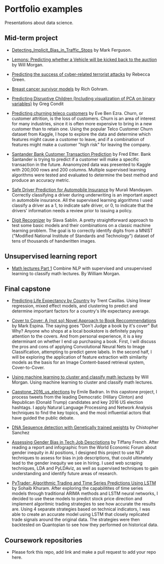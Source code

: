 # Portfolio examples
Presentations about data science.

## Mid-term project
- [Detecting_Implicit_Bias_in_Traffic_Stops](https://github.com/maf5509/Detecting_Implicit_Bias_in_Traffic_Stops) by Mark Ferguson.

- [Lemons: Predicting whether a Vehicle will be kicked back to the auction](https://github.com/ExtraLime/lemons) by Will Morgan. 



- [Predicting the success of cyber-related terrorist attacks](https://github.com/Begecky/Thinkful_Materials/tree/master/Unit_3_Capstone) by Rebecca Green.

- [Breast cancer survivor models](https://github.com/richardgorham1/ds-supervised-learning-capstone-lite) by Rich Gohram.    

- [Predicting Disruptive Children (Including visualization of PCA on binary variables)](https://github.com/conditg/predicting-disruption) by Greg Condit

- [Predicting churning teleco customers](https://github.com/ecbenezra/ThinkfulAssignments/tree/master/Midterm-Capstone-Report) by Eve Ben Ezra. Churn, or customer attrition, is the loss of customers. Churn is an area of interest for many industries, since it is often more expensive to bring in a new customer than to retain one. Using the popular Telco Customer Churn dataset from Kaggle, I hope to explore the data and determine which features might cause a customer to leave, and if a combination of features might make a customer "high risk" for leaving the company.

- [Santander Bank Customer Transaction Prediction](https://github.com/etterfred/Thinkful/blob/master/Santander_Bank_supervised_learning_capstone.ipynb) by Fred Etter.  Bank Santander is trying to predict if a customer will make a specific transaction in the future.  Ananomyzed data was presented to Kaggle with 200,000 rows and 200 columns.  Multiple supervised learning algorithms were tested and evaluated to determine the best method and produce an accuracy metric.

- [Safe Driver Prediction for Automobile Insurance](https://github.com/mu-mandayam/DataScience/blob/master/Supervised_Learning_Capstone/Sup_Learning_Capstone_Safe_Driver.ipynb) by Murali Mandayam. Correctly classifying a driver during underwriting is an important aspect in automobile insurance. All the supervised learning algorithms I used classify a driver as a 1, to indicate safe driver, or 0, to indicate that the drivers' information needs a review prior to issuing a policy.

- [Digit Recognizer](https://github.com/ISSablin/Digit_Recognizer.git) by Slava Sablin. A pretty straightforward approach to test some basic models and their combinations on a classic machine learning problem.  The goal is to correctly identify digits from a MNIST ("Modified National Institute of Standards and Technology") dataset of tens of thousands of handwritten images. 

## Unsupervised learning report

- [Math lectures Part 1](https://github.com/ExtraLime/math-lectures) Combine NLP with supervised and unsupervised learning to classify math lectures. By William Morgan.

## Final capstone


- [Predicting Life Expectancy by Country](https://github.com/trent129/Final-Thinkful-Capstone) by Trent Casillas. Using linear regression, mixed effect models, and clustering to predict and determine important factors for a country's life expectancy average. 

- [Cover to Cover: A (not so) Novel Approach to Book Reccommendations](https://www.thinkful.com/project-hunt/projects/cover-to-cover-a-not-so-novel-approach-to-book-reccommendations-4230) by Mark Espina. The saying goes "Don't Judge a book by it's cover" But Why? Anyone who shops at a local bookstore is definitely paying attention to the covers. And from personal experience, it is a key determinant on whether I end up purchasing a book. First, I will discuss the pros and cons of applying Convolutional Neural Nets to Image Classification, attempting to predict genre labels. In the second half, I will be exploring the application of feature extraction with similarity models as the basis for an Image Content-based retrieval system, Cover-to-Cover.

- [Using machine learning to cluster and classify math lectures](https://github.com/ExtraLime/math-lectures) by Will Morgan. Using machine learning to cluster and classify math lectures.

- [Capstone_2016_us_elections](https://github.com/ebadran/thinkfulBC/blob/master/final_capstone/Capstone_2016_us_elections.ipynb) by Emile Badran. In this capstone project, I process tweets from the leading Democratic (Hillary Clinton) and Republican (Donald Trump) candidates and key 2016 US election hashtags. I apply Natural Language Processing and Network Analysis techniques to find the key topics, and the most influential actors that have guided the public debate.


 
 - [DNA Sequence detection with Genetically trained weights](https://github.com/christophersanchez/DataScience/tree/master/Thinkful/Unit6) by Chistopher Sanchez
 
 - [Assessing Gender Bias in Tech Job Descriptions](https://github.com/tshaefrench/dataviz/tree/master/Final%20Capstone) by Tiffany French. 
After reading a report and infographic from the World Economic Forum about gender inequity in AI positions, I designed this project to use NLP techniques to assess for bias in job descriptions, that could ultimately lead to the gender inequity we see in hiring.  I used web scraping techniques, LDA and PyLDAviz, as well as supervised techniques to gain understanding and identify future areas of research.

- [PyTrader: Algorithmic Trading and Time Series Predictions Using LSTM](https://github.com/sohaibk321/quant_analysis_stocks) by Sohaib Khuram.
After exploring the capabilitites of time series models through traditional ARIMA methods and LSTM neural networks, I decided to use these models to predict stock price direction and implement algoritmic trading strategies to see how accurate the results are. Using 4 separate strategies based on technical indicators, I was able to create an accurate model using LSTM that closely replicated trade signals around the original data. The strategies were then backtested on Quantopian to see how they performed on historical data.

## Coursework repositories
- Please fork this repo, add link and make a pull request to add your repo here.

